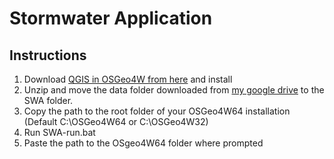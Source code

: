 # Stormwater Application

## Instructions

1. Download [QGIS in OSGeo4W from here](https://qgis.org/en/site/forusers/download.html) and install
2. Unzip and move the data folder downloaded from [my google drive](https://drive.google.com/open?id=1OuiWhdhwKwdoWRpcjxOUiFiz_gGfl6MJ) to the SWA folder.
3. Copy the path to the root folder of your OSGeo4W64 installation (Default C:\OSGeo4W64 or C:\OSGeo4W32)
4. Run SWA-run.bat
5. Paste the path to the OSgeo4W64 folder where prompted